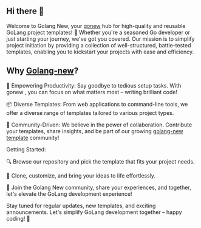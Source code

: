 ## Hi there 👋

Welcome to Golang New, your [gonew](https://go.dev/blog/gonew) hub for high-quality and reusable GoLang project templates! 🚀 
Whether you're a seasoned Go developer or just starting your journey, we've got you covered. 
Our mission is to simplify project initiation by providing a collection of well-structured, battle-tested templates, enabling you to kickstart your projects with ease and efficiency.

## Why [Golang-new](https://github.com/golang-new)?

🔧 Empowering Productivity: Say goodbye to tedious setup tasks. With gonew , you can focus on what matters most – writing brilliant code!

📦 Diverse Templates: From web applications to command-line tools, we offer a diverse range of templates tailored to various project types.

🌟 Community-Driven: We believe in the power of collaboration. Contribute your templates, share insights, and be part of our growing [golang-new template](https://github.com/golang-new) community!

Getting Started:

🔍 Browse our repository and pick the template that fits your project needs.

📝 Clone, customize, and bring your ideas to life effortlessly.

🚀 Join the Golang New community, share your experiences, and together, let's elevate the GoLang development experience!

Stay tuned for regular updates, new templates, and exciting announcements. Let's simplify GoLang development together – happy coding! 🎉
